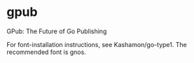 gpub
====

GPub: The Future of Go Publishing

For font-installation instructions, see Kashamon/go-type1.  The recommended font is gnos.
